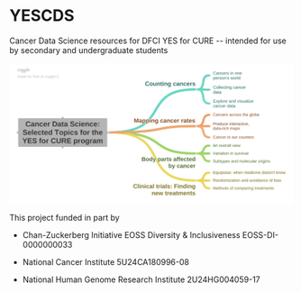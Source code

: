 # YESCDS
Cancer Data Science resources for DFCI YES for CURE -- intended for use by secondary and undergraduate students

![coggle map](man/figures/YESCDS_map.png)

This project funded in part by

- Chan-Zuckerberg Initiative EOSS Diversity & Inclusiveness EOSS-DI-0000000033

- National Cancer Institute 5U24CA180996-08

- National Human Genome Research Institute 2U24HG004059-17
